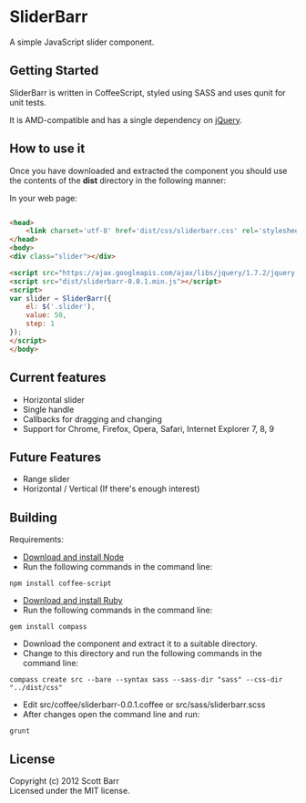 # SliderBarr

A simple JavaScript slider component.

## Getting Started
SliderBarr is written in CoffeeScript, styled using SASS and uses qunit for unit tests.

It is AMD-compatible and has a single dependency on [jQuery](http://jquery.com/).

## How to use it
Once you have downloaded and extracted the component you should use the contents of the **dist** directory in the following manner:

In your web page:
```html

<head>
    <link charset='utf-8' href='dist/css/sliderbarr.css' rel='stylesheet' type='text/css' />
</head>
<body>
<div class="slider"></div>

<script src="https://ajax.googleapis.com/ajax/libs/jquery/1.7.2/jquery.min.js"></script>
<script src="dist/sliderbarr-0.0.1.min.js"></script>
<script>
var slider = SliderBarr({
    el: $('.slider'),
    value: 50,
    step: 1
});
</script>
</body>
```

## Current features
* Horizontal slider
* Single handle
* Callbacks for dragging and changing
* Support for Chrome, Firefox, Opera, Safari, Internet Explorer 7, 8, 9

## Future Features
* Range slider
* Horizontal / Vertical (If there's enough interest)

## Building

Requirements:
* [Download and install Node](http://nodejs.org)
* Run the following commands in the command line:

```
npm install coffee-script
```
* [Download and install Ruby](http://www.ruby-lang.org/en/)
* Run the following commands in the command line:

```
gem install compass
```
* Download the component and extract it to a suitable directory.
* Change to this directory and run the following commands in the command line:

```
compass create src --bare --syntax sass --sass-dir "sass" --css-dir "../dist/css"
```
* Edit src/coffee/sliderbarr-0.0.1.coffee or src/sass/sliderbarr.scss
* After changes open the command line and run:

```
grunt
```

## License
Copyright (c) 2012 Scott Barr  
Licensed under the MIT license.